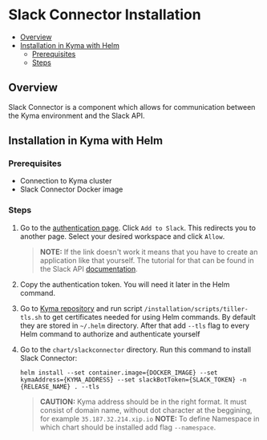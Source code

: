 # Slack Connector Installation<!-- omit in toc -->

- [Overview](#overview)
- [Installation in Kyma with Helm](#installation-in-kyma-with-helm)
  - [Prerequisites](#prerequisites)
  - [Steps](#steps)

## Overview

Slack Connector is a component which allows for communication between the Kyma environment and the Slack API.

## Installation in Kyma with Helm

### Prerequisites

- Connection to Kyma cluster
- Slack Connector Docker image

### Steps

1. Go to the [authentication page](https://auth-slack.herokuapp.com/). Click `Add to Slack`. This redirects you to another page. Select your desired workspace and click `Allow`.
    >**NOTE:** If the link doesn't work it means that you have to create an application like that yourself. The tutorial for that can be found in the Slack API [documentation](https://api.slack.com/docs/oauth#flow).

2. Copy the authentication token. You will need it later in the Helm command.
3. Go to [Kyma repository](https://github.com/kyma-project/kyma) and run script `/installation/scripts/tiller-tls.sh` to get certificates needed for using Helm commands. By default they are stored in `~/.helm` directory. After that add `--tls` flag to every Helm command to authorize and authenticate yourself
4. Go to the `chart/slackconnector` directory. Run this command to install Slack Connector:

    ``` shell
    helm install --set container.image={DOCKER_IMAGE} --set kymaAddress={KYMA_ADDRESS} --set slackBotToken={SLACK_TOKEN} -n {RELEASE_NAME} . --tls
    ```

    >**CAUTION:** Kyma address should be in the right format. It must consist of domain name, without dot  character at the beggining, for example `35.187.32.214.xip.io`
    >**NOTE:** To define Namespace in which chart should be installed add flag `--namespace`.
